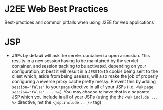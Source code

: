 J2EE Web Best Practices
=======================

Best-practices and common pitfalls when using J2EE for web applications

JSP
===
* JSPs by default will ask the servlet container to open a session. This results in a new session having to be maintained by the servlet container, and session tracking to be activated, depending on your configuration, at best it will result in a `JESSIONID` cookie being sent to the client which, aside from being useless, will also make the job of properly configuring a reverse proxy cache pretty messy. Prevent this by adding `session="false"` to your `page` directive in all of your JSPs (i.e. `<%@ page session="false" ... %>`). You may choose to have that in a separate JSP which you include in all of your JSPs (using the the `<%@ include ... %>` directive, not the `<jsp:include .. />` tag)


